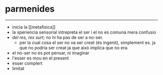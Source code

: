 # parmenides
---
- inicia la [[metafisica]]
- la xperiencia sensorial intrepreta el ser i el no es comuna mera confusio
- *del res, res surt*; no hi ha pas de ser a no-ser.
	-  per la cual cosa el ser no va ser creat (és ingenit), simplement es. ja que no podria ser creat ja que això implica que no era.
- el no-ser no es pot pensar, ni imaginar
- l'esser es mou en el present
- esser complert
- limitat